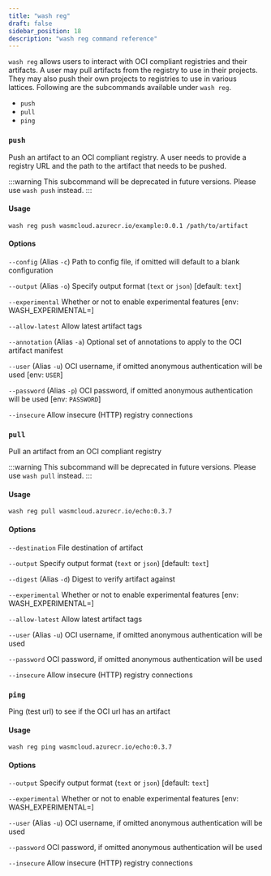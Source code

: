 ```yaml
---
title: "wash reg"
draft: false
sidebar_position: 18
description: "wash reg command reference"
---
```


`wash reg` allows users to interact with OCI compliant registries and their artifacts. A user may pull artifacts from the registry to use in their projects. They may also push their own projects to registries to use in various lattices. Following are the subcommands available under `wash reg`.

- `push`
- `pull`
- `ping`

### `push`
Push an artifact to an OCI compliant registry. A user needs to provide a registry URL and the path to the artifact that needs to be pushed.

:::warning
This subcommand will be deprecated in future versions. Please use `wash push` instead.
:::

#### Usage
```
wash reg push wasmcloud.azurecr.io/example:0.0.1 /path/to/artifact
```

#### Options

`--config` (Alias `-c`) Path to config file, if omitted will default to a blank configuration

`--output` (Alias `-o`) Specify output format (`text` or `json`) [default: `text`]

`--experimental` Whether or not to enable experimental features [env: WASH_EXPERIMENTAL=]

`--allow-latest` Allow latest artifact tags

`--annotation` (Alias `-a`) Optional set of annotations to apply to the OCI artifact manifest

`--user` (Alias `-u`) OCI username, if omitted anonymous authentication will be used [env: `USER`]

`--password` (Alias `-p`) OCI password, if omitted anonymous authentication will be used [env: `PASSWORD`]

`--insecure` Allow insecure (HTTP) registry connections

### `pull`
Pull an artifact from an OCI compliant registry

:::warning
This subcommand will be deprecated in future versions. Please use `wash pull` instead.
:::

#### Usage
```
wash reg pull wasmcloud.azurecr.io/echo:0.3.7
```

#### Options

`--destination` File destination of artifact

`--output` Specify output format (`text` or `json`) [default: `text`]

`--digest` (Alias `-d`) Digest to verify artifact against

`--experimental` Whether or not to enable experimental features [env: WASH_EXPERIMENTAL=]

`--allow-latest` Allow latest artifact tags

`--user` (Alias `-u`) OCI username, if omitted anonymous authentication will be used

`--password` OCI password, if omitted anonymous authentication will be used

`--insecure` Allow insecure (HTTP) registry connections

### `ping`
Ping (test url) to see if the OCI url has an artifact

#### Usage
```
wash reg ping wasmcloud.azurecr.io/echo:0.3.7
```

#### Options

`--output` Specify output format (`text` or `json`) [default: `text`]

`--experimental` Whether or not to enable experimental features [env: WASH_EXPERIMENTAL=]

`--user` (Alias `-u`) OCI username, if omitted anonymous authentication will be used

`--password` OCI password, if omitted anonymous authentication will be used

`--insecure` Allow insecure (HTTP) registry connections
